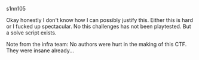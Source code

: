 s1nn105

Okay honestly I don't know how I can possibly justify this. Either this is hard or I fucked up spectacular. No this challenges has not been playtested. But a solve script exists.

Note from the infra team: No authors were hurt in the making of this CTF. They were insane already...
